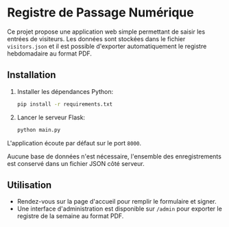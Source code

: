 # Registre de Passage Numérique

Ce projet propose une application web simple permettant de saisir les entrées de visiteurs. Les données sont stockées dans le fichier `visitors.json` et il est possible d'exporter automatiquement le registre hebdomadaire au format PDF.

## Installation

1. Installer les dépendances Python:
   ```bash
   pip install -r requirements.txt
   ```
2. Lancer le serveur Flask:
   ```bash
   python main.py
   ```

L'application écoute par défaut sur le port `8000`.

Aucune base de données n'est nécessaire, l'ensemble des enregistrements est conservé dans un fichier JSON côté serveur.

## Utilisation

- Rendez-vous sur la page d'accueil pour remplir le formulaire et signer.
- Une interface d'administration est disponible sur `/admin` pour exporter le registre de la semaine au format PDF.
